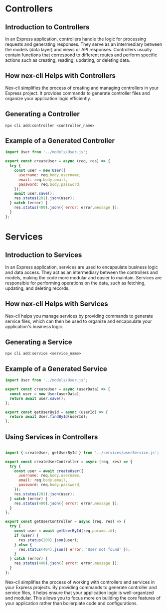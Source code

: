 # Controllers 

## Introduction to Controllers
In an Express application, controllers handle the logic for processing requests and generating responses. They serve as an intermediary between the models (data layer) and views or API responses. Controllers usually contain functions that correspond to different routes and perform specific actions such as creating, reading, updating, or deleting data.

## How nex-cli Helps with Controllers
Nex-cli simplifies the process of creating and managing controllers in your Express project. It provides commands to generate controller files and organize your application logic efficiently.

## Generating a Controller
```
npx cli add:controller <controller_name>

```

## Example of a Generated Controller
```javascript
import User from '../models/User.js';

export const createUser = async (req, res) => {
  try {
    const user = new User({
      username: req.body.username,
      email: req.body.email,
      password: req.body.password,
    });
    await user.save();
    res.status(201).json(user);
  } catch (error) {
    res.status(400).json({ error: error.message });
  }
};

```

# Services

## Introduction to Services
In an Express application, services are used to encapsulate business logic and data access. They act as an intermediary between the controllers and models, making the code more modular and easier to maintain. Services are responsible for performing operations on the data, such as fetching, updating, and deleting records.

## How nex-cli Helps with Services
Nex-cli helps you manage services by providing commands to generate service files, which can then be used to organize and encapsulate your application's business logic.

## Generating a Service
```
npx cli add:service <service_name>

```

## Example of a Generated Service
```javascript
import User from '../models/User.js';

export const createUser = async (userData) => {
  const user = new User(userData);
  return await user.save();
};

export const getUserById = async (userId) => {
  return await User.findById(userId);
};
```

## Using Services in Controllers
```javascript

import { createUser, getUserById } from '../services/userService.js';

export const createUserController = async (req, res) => {
  try {
    const user = await createUser({
      username: req.body.username,
      email: req.body.email,
      password: req.body.password,
    });
    res.status(201).json(user);
  } catch (error) {
    res.status(400).json({ error: error.message });
  }
};

export const getUserController = async (req, res) => {
  try {
    const user = await getUserById(req.params.id);
    if (user) {
      res.status(200).json(user);
    } else {
      res.status(404).json({ error: 'User not found' });
    }
  } catch (error) {
    res.status(400).json({ error: error.message });
  }
};

```
Nex-cli simplifies the process of working with controllers and services in your Express projects. By providing commands to generate controller and service files, it helps ensure that your application logic is well-organized and modular. This allows you to focus more on building the core features of your application rather than boilerplate code and configurations.